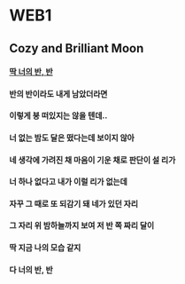 # WEB1
<!DOCTYPE html>
<html>
    <head>
        <meta charset="utf-8">
    </head>
    <body>
        <h2>Cozy and Brilliant Moon</h2>
        <h4><a href="https://search.naver.com/search.naver?sm=tab_hty.top&where=nexearch&query=D+dean&oquery=%EC%97%90%EB%A9%94%EB%9E%84%EB%93%9C&tqi=hWRk0sprvN8ssvZbl%2BCssssssM0-048023">딱 너의 반, 반</a></h4> 
        <h4>반의 반이라도 내게 남았더라면
        <h4>이렇게 붕 떠있지는 않을 텐데..</h4>
        <h4>너 없는 밤도 달은 떴다는데 보이지 않아</h4>
        <h4>네 생각에 가려진 채 마음이 기운 채로 판단이 설 리가</h4>
        <h4> 너 하나 없다고 내가 이럴 리가 없는데</h4>
        <h4> 자꾸 그 때로 또 되감기 돼 네가 있던 자리</h4>
        <h4> 그 자리 위 밤하늘까지 보여 저 반 쪽 짜리 달이</h4>
        <h4> 딱 지금 나의 모습 같지</h4>
        <h4> 다 너의 반, 반 </h4>
    </body>
</html>
